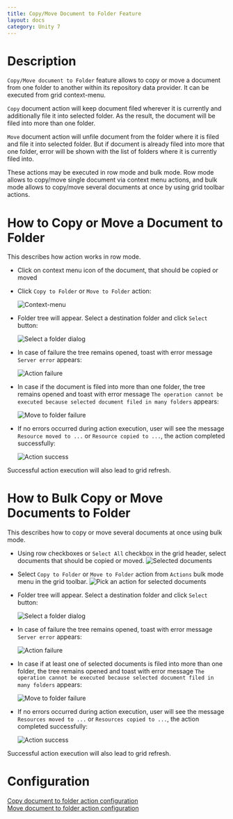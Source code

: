 ```yaml
---
title: Copy/Move Document to Folder Feature
layout: docs
category: Unity 7
---
```

# Description

`Copy/Move document to Folder` feature allows to copy or move a document from one folder to another within its repository data provider. It can be executed from grid context-menu.

`Copy` document action will keep document filed wherever it is currently and additionally file it into selected folder. As the result, the document will be filed into more than one folder.

`Move` document action will unfile document from the folder where it is filed and file it into selected folder. 
But if document is already filed into more that one folder, error will be shown with the list of folders where it is currently filed into.

These actions may be executed in row mode and bulk mode. 
Row mode allows to copy/move single document via context menu actions, and bulk mode allows to copy/move several documents at once by using grid toolbar actions.

# How to Copy or Move a Document to Folder

This describes how action works in row mode.
- Click on context menu icon of the document, that should be copied or moved

- Click `Copy to Folder` or `Move to Folder` action:

     ![Context-menu](copy-move-document-to-folder/images/copy-move-document-to-folder-context-menu.png)

- Folder tree will appear. Select a destination folder and click `Select` button:

     ![Select a folder dialog](copy-move-document-to-folder/images/copy-move-document-to-folder-select-dialog.png)

- In case of failure the tree remains opened, toast with error message `Server error` appears:

     ![Action failure](copy-move-document-to-folder/images/copy-move-document-to-folder-error.png)

- In case if the document is filed into more than one folder, the tree remains opened and toast with error message
`The operation cannot be executed because selected document filed in many folders` appears:

     ![Move to folder failure](copy-move-document-to-folder/images/copy-move-document-to-folder-multiple-folders-error.png)

- If no errors occurred during action execution, user will see the message `Resource moved to ...` or `Resource copied to ...`, the action completed successfully:

     ![Action success](copy-move-document-to-folder/images/copy-move-document-to-folder-success.png)

Successful action execution will also lead to grid refresh.

# How to Bulk Copy or Move Documents to Folder
This describes how to copy or move several documents at once using bulk mode.
- Using row checkboxes or `Select All` checkbox in the grid header, select documents that should be copied or moved.
     ![Selected documents](copy-move-document-to-folder/images/copy-move-document-to-folder-select-documents.png)

- Select `Copy to Folder` or `Move to Folder` action from `Actions` bulk mode menu in the grid toolbar.
     ![Pick an action for selected documents](copy-move-document-to-folder/images/copy-move-document-to-folder-select-bulk-menu.png)

- Folder tree will appear. Select a destination folder and click `Select` button:

     ![Select a folder dialog](copy-move-document-to-folder/images/copy-move-document-to-folder-select-dialog.png)

- In case of failure the tree remains opened, toast with error message `Server error` appears:

     ![Action failure](copy-move-document-to-folder/images/copy-move-document-to-folder-error.png)

- In case if at least one of selected documents is filed into more than one folder, the tree remains opened and toast with error message
`The operation cannot be executed because selected document filed in many folders` appears:

     ![Move to folder failure](copy-move-document-to-folder/images/copy-move-document-to-folder-multiple-folders-error.png)

- If no errors occurred during action execution, user will see the message `Resources moved to ...` or `Resources copied to ...`, the action completed successfully:

     ![Action success](copy-move-document-to-folder/images/copy-move-document-to-folder-bulk-success.png)

Successful action execution will also lead to grid refresh.

# Configuration

[Copy document to folder action configuration](../../configuration/actions/copy-document-to-folder.md)  
[Move document to folder action configuration](../../configuration/actions/move-document-to-folder.md)
